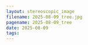 ```yaml
---
layout: stereoscopic_image
filename: 2025-08-09_tree.jpg
pagename: 2025-08-09_tree
date: 2025-08-09
tags:
---
```


